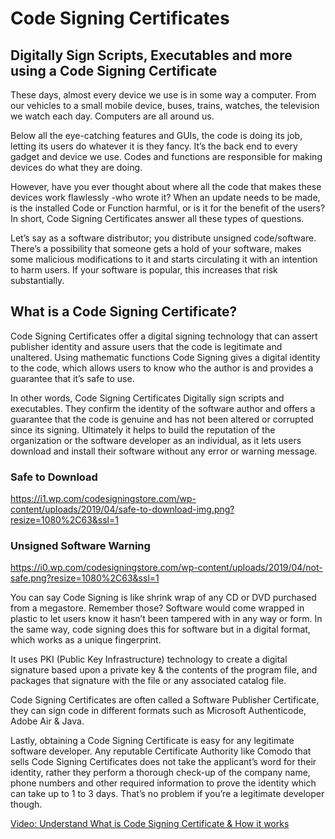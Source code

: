 # Code Signing Certificates
## Digitally Sign Scripts, Executables and more using a Code Signing Certificate
These days, almost every device we use is in some way a computer. From our vehicles to a small mobile device, buses, trains, watches, the television we watch each day. Computers are all around us.

Below all the eye-catching features and GUIs, the code is doing its job, letting its users do whatever it is they fancy. It’s the back end to every gadget and device we use. Codes and functions are responsible for making devices do what they are doing.

However, have you ever thought about where all the code that makes these devices work flawlessly -who wrote it? When an update needs to be made, is the installed Code or Function harmful, or is it for the benefit of the users? In short, Code Signing Certificates answer all these types of questions.

Let’s say as a software distributor; you distribute unsigned code/software. There’s a possibility that someone gets a hold of your software, makes some malicious modifications to it and starts circulating it with an intention to harm users. If your software is popular, this increases that risk substantially.

## What is a Code Signing Certificate?
Code Signing Certificates offer a digital signing technology that can assert publisher identity and assure users that the code is legitimate and unaltered. Using mathematic functions Code Signing gives a digital identity to the code, which allows users to know who the author is and provides a guarantee that it’s safe to use.

In other words, Code Signing Certificates Digitally sign scripts and executables. They confirm the identity of the software author and offers a guarantee that the code is genuine and has not been altered or corrupted since its signing. Ultimately it helps to build the reputation of the organization or the software developer as an individual, as it lets users download and install their software without any error or warning message.

### Safe to Download
https://i1.wp.com/codesigningstore.com/wp-content/uploads/2019/04/safe-to-download-img.png?resize=1080%2C63&ssl=1

### Unsigned Software Warning
https://i0.wp.com/codesigningstore.com/wp-content/uploads/2019/04/not-safe.png?resize=1080%2C63&ssl=1

You can say Code Signing is like shrink wrap of any CD or DVD purchased from a megastore. Remember those? Software would come wrapped in plastic to let users know it hasn’t been tampered with in any way or form. In the same way, code signing does this for software but in a digital format, which works as a unique fingerprint.

It uses PKI (Public Key Infrastructure) technology to create a digital signature based upon a private key & the contents of the program file, and packages that signature with the file or any associated catalog file.

Code Signing Certificates are often called a Software Publisher Certificate, they can sign code in different formats such as Microsoft Authenticode, Adobe Air & Java.

Lastly, obtaining a Code Signing Certificate is easy for any legitimate software developer. Any reputable Certificate Authority like Comodo that sells Code Signing Certificates does not take the applicant’s word for their identity, rather they perform a thorough check-up of the company name, phone numbers and other required information to prove the identity which can take up to 1 to 3 days. That’s no problem if you’re a legitimate developer though.

[Video: Understand What is Code Signing Certificate & How it works](https://youtu.be/K98SSsKfcNs)
